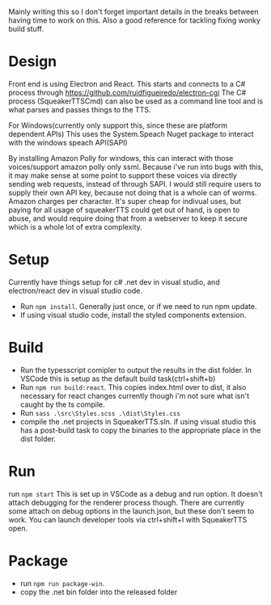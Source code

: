 Mainly writing this so I don't forget important details in the breaks between having time to work on this. 
Also a good reference for tackling fixing wonky build stuff.

# Design
Front end is using Electron and React.
This starts and connects to a C# process through https://github.com/ruidfigueiredo/electron-cgi
The C# process (SqueakerTTSCmd) can also be used as a command line tool and is what parses and passes things to the TTS.

For Windows(currently only support this, since these are platform dependent APIs)
This uses the System.Speach Nuget package to interact with the windows speach API(SAPI)

By installing Amazon Polly for windows, this can interact with those voices/support amazon polly only ssml.
Because i've run into bugs with this, it may make sense at some point to support these voices via directly sending web requests, instead of through SAPI. 
I would still require users to supply their own API key, because not doing that is a whole can of worms. Amazon charges per character. It's super cheap for indivual uses, but paying for all usage of squeakerTTS could get out of hand, is open to abuse, and would require doing that from a webserver to keep it secure which is a whole lot of extra complexity.


# Setup
Currently have things setup for c# .net dev in visual studio, and electron/react dev in visual studio code.

*  Run ```npm install```. Generally just once, or if we need to run npm update.
*  If using visual studio code, install the styled components extension.

# Build
* Run the typesscript comipler to output the results in the dist folder. In VSCode this is setup as the default build task(ctrl+shift+b)
* Run ```npm run build:react```. This copies index.html over to dist, it also necessary for react changes currently though i'm not sure what isn't caught by the ts compile.
* Run ```sass .\src\Styles.scss .\dist\Styles.css```
* compile the .net projects in SqueakerTTS.sln. if using visual studio this has a post-build task to copy the binaries to the appropriate place in the dist folder.


# Run
run  ```npm start```
This is set up in VSCode as a debug and run option. 
It doesn't attach debugging for the renderer process though.
There are currently some attach on debug options in the launch.json, but these don't seem to work. You can launch developer tools via ctrl+shift+I with SqueakerTTS open.

# Package

* run ```npm run package-win```.
* copy the .net bin folder into the released folder

